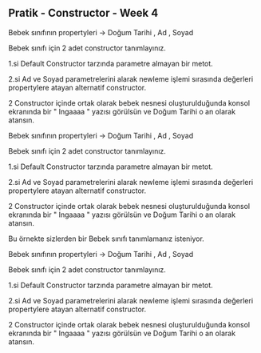 ﻿  ## Pratik - Constructor - Week 4

Bebek sınıfının propertyleri -> Doğum Tarihi , Ad , Soyad 

Bebek sınıfı için 2 adet constructor tanımlayınız.

1.si Default Constructor tarzında parametre almayan bir metot.

2.si Ad ve Soyad parametrelerini alarak newleme işlemi sırasında değerleri propertylere atayan alternatif constructor.

2 Constructor içinde ortak olarak bebek nesnesi oluşturulduğunda konsol ekranında bir " Ingaaaa " yazısı görülsün ve Doğum Tarihi o an olarak atansın.

Bebek sınıfının propertyleri -> Doğum Tarihi , Ad , Soyad 

Bebek sınıfı için 2 adet constructor tanımlayınız.

1.si Default Constructor tarzında parametre almayan bir metot.

2.si Ad ve Soyad parametrelerini alarak newleme işlemi sırasında değerleri propertylere atayan alternatif constructor.

2 Constructor içinde ortak olarak bebek nesnesi oluşturulduğunda konsol ekranında bir " Ingaaaa " yazısı görülsün ve Doğum Tarihi o an olarak atansın.

 Bu örnekte sizlerden bir Bebek sınıfı tanımlamanız isteniyor.

Bebek sınıfının propertyleri -> Doğum Tarihi , Ad , Soyad 

Bebek sınıfı için 2 adet constructor tanımlayınız.

1.si Default Constructor tarzında parametre almayan bir metot.

2.si Ad ve Soyad parametrelerini alarak newleme işlemi sırasında değerleri propertylere atayan alternatif constructor.

2 Constructor içinde ortak olarak bebek nesnesi oluşturulduğunda konsol ekranında bir " Ingaaaa " yazısı görülsün ve Doğum Tarihi o an olarak atansın.